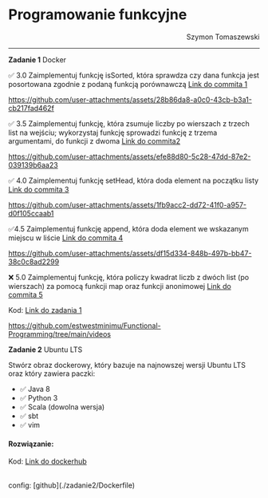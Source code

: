 # **Programowanie funkcyjne**
<div style="text-align: right">Szymon Tomaszewski</div>


***
**Zadanie 1** Docker

:white_check_mark: 3.0 Zaimplementuj funkcję isSorted, która sprawdza czy dana funkcja jest posortowana zgodnie z podaną funkcją porównawczą [Link do commita 1](https://github.com/estwestminimu/Functional-Programming/commit/6fc70f0915436684e0bb97d19b2e9bc864bf66d9)

https://github.com/user-attachments/assets/28b86da8-a0c0-43cb-b3a1-cb217fad462f


:white_check_mark: 3.5 Zaimplementuj funkcję, która zsumuje liczby po wierszach z trzech list na wejściu; wykorzystaj funkcję sprowadzi funkcję z trzema argumentami, do funkcji z dwoma [Link do commita2 ](https://github.com/estwestminimu/Functional-Programming/commit/6fc70f0915436684e0bb97d19b2e9bc864bf66d9)

https://github.com/user-attachments/assets/efe88d80-5c28-47dd-87e2-039139b6aa23

:white_check_mark: 4.0 Zaimplementuj funkcję setHead, która doda element na początku listy [Link do commita 3](https://github.com/estwestminimu/Functional-Programming/commit/6fc70f0915436684e0bb97d19b2e9bc864bf66d9)

https://github.com/user-attachments/assets/1fb9acc2-dd72-41f0-a957-d0f105ccaab1


:white_check_mark:4.5 Zaimplementuj funkcję append, która doda element we wskazanym miejscu w liście [Link do commita 4](https://github.com/estwestminimu/Functional-Programming/commit/6fc70f0915436684e0bb97d19b2e9bc864bf66d9)

https://github.com/user-attachments/assets/df15d334-848b-497b-bb47-38c0c8ad2299

:x: 5.0 Zaimplementuj funkcję, która policzy kwadrat liczb z dwóch list (po wierszach) za pomocą funkcji map oraz funkcji anonimowej [Link do commita 5](https://github.com/estwestminimu/Functional-Programming/commit/6fc70f0915436684e0bb97d19b2e9bc864bf66d9)


Kod: [Link do zadania 1](https://hub.docker.com/r/estwestminimu/ubuntu_24_lts-java_8-python_3-scala-sbt-vim )


https://github.com/estwestminimu/Functional-Programming/tree/main/videos



**Zadanie 2** Ubuntu LTS

Stwórz obraz dockerowy, który bazuje na najnowszej wersji Ubuntu LTS
oraz który zawiera paczki:
- :white_check_mark: Java 8
- :white_check_mark: Python 3
- :white_check_mark: Scala (dowolna wersja)
- :white_check_mark: sbt
- :white_check_mark: vim

#### Rozwiązanie: 
Kod: [Link do  dockerhub](https://hub.docker.com/r/estwestminimu/ubuntu_24_lts-java_8-python_3-scala-sbt-vim )


<br>
config: [github](./zadanie2/Dockerfile)